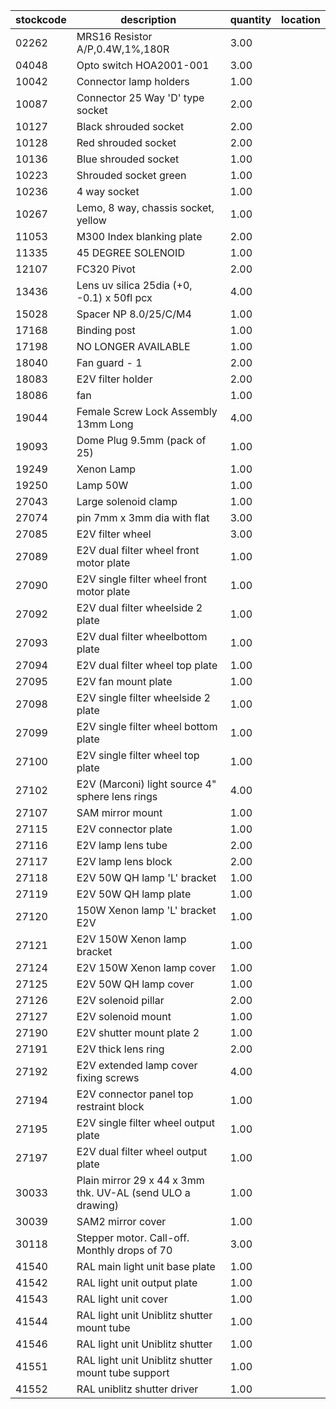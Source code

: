 |stockcode|description|quantity|location|
|---------|-----------|--------|--------|
|02262|MRS16 Resistor A/P,0.4W,1%,180R|3.00||
|04048|Opto switch  HOA2001-001|3.00||
|10042|Connector lamp holders|1.00||
|10087|Connector 25 Way 'D' type socket|2.00||
|10127|Black shrouded socket|2.00||
|10128|Red shrouded socket|2.00||
|10136|Blue shrouded socket|1.00||
|10223|Shrouded socket green|1.00||
|10236|4 way socket|1.00||
|10267|Lemo, 8 way, chassis socket, yellow|1.00||
|11053|M300 Index blanking plate|2.00||
|11335|45 DEGREE SOLENOID|1.00||
|12107|FC320 Pivot|2.00||
|13436|Lens uv silica 25dia (+0, -0.1) x 50fl pcx|4.00||
|15028|Spacer NP 8.0/25/C/M4|1.00||
|17168|Binding post|1.00||
|17198|NO  LONGER  AVAILABLE|1.00||
|18040|Fan guard - 1|2.00||
|18083|E2V filter holder|2.00||
|18086|fan|1.00||
|19044|Female Screw Lock Assembly 13mm Long|4.00||
|19093|Dome Plug 9.5mm (pack of 25)|1.00||
|19249|Xenon Lamp|1.00||
|19250|Lamp 50W|1.00||
|27043|Large solenoid clamp|1.00||
|27074|pin 7mm x 3mm dia with flat|3.00||
|27085|E2V filter wheel|3.00||
|27089|E2V dual filter wheel front motor plate|1.00||
|27090|E2V single filter wheel front motor plate|1.00||
|27092|E2V dual filter wheelside 2 plate|1.00||
|27093|E2V dual filter wheelbottom plate|1.00||
|27094|E2V dual filter wheel top plate|1.00||
|27095|E2V fan mount plate|1.00||
|27098|E2V single filter wheelside 2 plate|1.00||
|27099|E2V single filter wheel bottom plate|1.00||
|27100|E2V single filter wheel top plate|1.00||
|27102|E2V (Marconi) light source 4" sphere lens rings|4.00||
|27107|SAM mirror mount|1.00||
|27115|E2V connector plate|1.00||
|27116|E2V lamp lens tube|2.00||
|27117|E2V lamp lens block|2.00||
|27118|E2V 50W QH lamp 'L' bracket|1.00||
|27119|E2V 50W QH lamp plate|1.00||
|27120|150W Xenon lamp 'L' bracket E2V|1.00||
|27121|E2V 150W Xenon lamp bracket|1.00||
|27124|E2V 150W Xenon lamp cover|1.00||
|27125|E2V 50W QH lamp cover|1.00||
|27126|E2V solenoid pillar|2.00||
|27127|E2V solenoid mount|1.00||
|27190|E2V shutter mount plate 2|1.00||
|27191|E2V thick lens ring|2.00||
|27192|E2V extended lamp cover fixing screws|4.00||
|27194|E2V connector panel top restraint block|1.00||
|27195|E2V single filter wheel output plate|1.00||
|27197|E2V dual filter wheel output plate|1.00||
|30033|Plain mirror 29 x 44 x 3mm thk.  UV-AL (send ULO a drawing)|1.00||
|30039|SAM2 mirror cover|1.00||
|30118|Stepper motor.  Call-off.  Monthly drops of 70|3.00||
|41540|RAL main light unit base plate|1.00||
|41542|RAL light unit output plate|1.00||
|41543|RAL light unit cover|1.00||
|41544|RAL light unit Uniblitz shutter mount tube|1.00||
|41546|RAL light unit Uniblitz shutter|1.00||
|41551|RAL light unit Uniblitz shutter mount tube support|1.00||
|41552|RAL uniblitz shutter driver|1.00||
